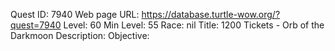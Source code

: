 Quest ID: 7940
Web page URL: https://database.turtle-wow.org/?quest=7940
Level: 60
Min Level: 55
Race: nil
Title: 1200 Tickets - Orb of the Darkmoon
Description: 
Objective: 
